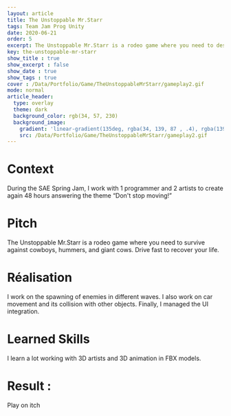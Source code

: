 ```yaml
---
layout: article
title: The Unstoppable Mr.Starr
tags: Team Jam Prog Unity
date: 2020-06-21
order: 5
excerpt: The Unstoppable Mr.Starr is a rodeo game where you need to destroy a maximum of cowboys.
key: the-unstoppable-mr-starr
show_title : true
show_excerpt : false
show_date : true
show_tags : true
cover : /Data/Portfolio/Game/TheUnstoppableMrStarr/gameplay2.gif
mode: normal
article_header:
  type: overlay
  theme: dark
  background_color: rgb(34, 57, 230)
  background_image: 
    gradient: 'linear-gradient(135deg, rgba(34, 139, 87 , .4), rgba(139, 34, 139, .4))'
    src: /Data/Portfolio/Game/TheUnstoppableMrStarr/gameplay2.gif
---
```

# Context
During the SAE Spring Jam, I work with 1 programmer and 2 artists to create again 48 hours answering the theme “Don't stop moving!”

# Pitch
The Unstoppable Mr.Starr is a rodeo game where you need to survive against cowboys, hummers, and giant cows. Drive fast to recover your life.

# Réalisation
I work on the spawning of enemies in different waves.
I also work on car movement and its collision with other objects.
Finally, I managed the UI integration.

# Learned Skills
I learn a lot working with 3D artists and 3D animation in FBX models.

# Result :
Play on itch
